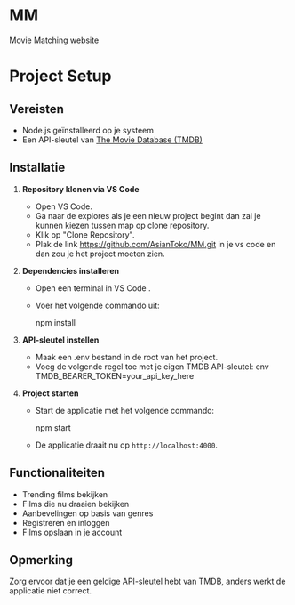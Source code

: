 # MM

Movie Matching website

# Project Setup

## Vereisten

- Node.js geïnstalleerd op je systeem
- Een API-sleutel van [The Movie Database (TMDB)](https://www.themoviedb.org/)

## Installatie

1. **Repository klonen via VS Code**

   - Open VS Code.
   - Ga naar de explores als je een nieuw project begint dan zal je kunnen kiezen tussen map op clone repository.
   - Klik op "Clone Repository".
   - Plak de link https://github.com/AsianToko/MM.git in je vs code en dan zou je het project moeten zien.

2. **Dependencies installeren**

   - Open een terminal in VS Code .
   - Voer het volgende commando uit:

     npm install

3. **API-sleutel instellen**

   - Maak een .env bestand in de root van het project.
   - Voeg de volgende regel toe met je eigen TMDB API-sleutel:
     env
     TMDB_BEARER_TOKEN=your_api_key_here

4. **Project starten**

   - Start de applicatie met het volgende commando:

     npm start

   - De applicatie draait nu op `http://localhost:4000`.

## Functionaliteiten

- Trending films bekijken
- Films die nu draaien bekijken
- Aanbevelingen op basis van genres
- Registreren en inloggen
- Films opslaan in je account

## Opmerking

Zorg ervoor dat je een geldige API-sleutel hebt van TMDB, anders werkt de applicatie niet correct.
